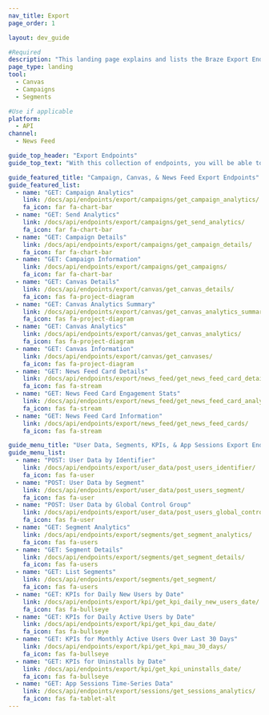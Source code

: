 ```yaml
---
nav_title: Export
page_order: 1

layout: dev_guide

#Required
description: "This landing page explains and lists the Braze Export Endpoints."
page_type: landing
tool:
  - Canvas
  - Campaigns
  - Segments

#Use if applicable
platform:
  - API
channel:
  - News Feed

guide_top_header: "Export Endpoints"
guide_top_text: "With this collection of endpoints, you will be able to access and export various levels of details on your KPIs, News Feed Cards, App Sessions, users, segments, Campaigns, and Canvases. <br> <br> Be sure to consult our <a href='/docs/user_guide/administrative/access_braze/braze_instances/' target='_blank'>Instance</a>, <a href='/docs/api/api_key/' target='_blank'>API Key</a>, and <a href='/docs/api/identifier_types/' target='_blank'>identifier</a> reference documentation when building out your parameters and request bodies."

guide_featured_title: "Campaign, Canvas, & News Feed Export Endpoints"
guide_featured_list:
  - name: "GET: Campaign Analytics"
    link: /docs/api/endpoints/export/campaigns/get_campaign_analytics/
    fa_icon: far fa-chart-bar
  - name: "GET: Send Analytics"
    link: /docs/api/endpoints/export/campaigns/get_send_analytics/
    fa_icon: far fa-chart-bar
  - name: "GET: Campaign Details"
    link: /docs/api/endpoints/export/campaigns/get_campaign_details/
    fa_icon: far fa-chart-bar
  - name: "GET: Campaign Information"
    link: /docs/api/endpoints/export/campaigns/get_campaigns/
    fa_icon: far fa-chart-bar
  - name: "GET: Canvas Details"
    link: /docs/api/endpoints/export/canvas/get_canvas_details/
    fa_icon: fas fa-project-diagram
  - name: "GET: Canvas Analytics Summary"
    link: /docs/api/endpoints/export/canvas/get_canvas_analytics_summary/
    fa_icon: fas fa-project-diagram
  - name: "GET: Canvas Analytics"
    link: /docs/api/endpoints/export/canvas/get_canvas_analytics/
    fa_icon: fas fa-project-diagram
  - name: "GET: Canvas Information"
    link: /docs/api/endpoints/export/canvas/get_canvases/
    fa_icon: fas fa-project-diagram
  - name: "GET: News Feed Card Details"
    link: /docs/api/endpoints/export/news_feed/get_news_feed_card_details/
    fa_icon: fas fa-stream
  - name: "GET: News Feed Card Engagement Stats"
    link: /docs/api/endpoints/export/news_feed/get_news_feed_card_analytics/
    fa_icon: fas fa-stream
  - name: "GET: News Feed Card Information"
    link: /docs/api/endpoints/export/news_feed/get_news_feed_cards/
    fa_icon: fas fa-stream

guide_menu_title: "User Data, Segments, KPIs, & App Sessions Export Endpoints"
guide_menu_list:
  - name: "POST: User Data by Identifier"
    link: /docs/api/endpoints/export/user_data/post_users_identifier/
    fa_icon: fas fa-user
  - name: "POST: User Data by Segment"
    link: /docs/api/endpoints/export/user_data/post_users_segment/
    fa_icon: fas fa-user
  - name: "POST: User Data by Global Control Group"
    link: /docs/api/endpoints/export/user_data/post_users_global_control_group/
    fa_icon: fas fa-user
  - name: "GET: Segment Analytics"
    link: /docs/api/endpoints/export/segments/get_segment_analytics/
    fa_icon: fas fa-users
  - name: "GET: Segment Details"
    link: /docs/api/endpoints/export/segments/get_segment_details/
    fa_icon: fas fa-users
  - name: "GET: List Segments"
    link: /docs/api/endpoints/export/segments/get_segment/
    fa_icon: fas fa-users
  - name: "GET: KPIs for Daily New Users by Date"
    link: /docs/api/endpoints/export/kpi/get_kpi_daily_new_users_date/
    fa_icon: fas fa-bullseye
  - name: "GET: KPIs for Daily Active Users by Date"
    link: /docs/api/endpoints/export/kpi/get_kpi_dau_date/
    fa_icon: fas fa-bullseye
  - name: "GET: KPIs for Monthly Active Users Over Last 30 Days"
    link: /docs/api/endpoints/export/kpi/get_kpi_mau_30_days/
    fa_icon: fas fa-bullseye
  - name: "GET: KPIs for Uninstalls by Date"
    link: /docs/api/endpoints/export/kpi/get_kpi_uninstalls_date/
    fa_icon: fas fa-bullseye
  - name: "GET: App Sessions Time-Series Data"
    link: /docs/api/endpoints/export/sessions/get_sessions_analytics/
    fa_icon: fas fa-tablet-alt
---
```

